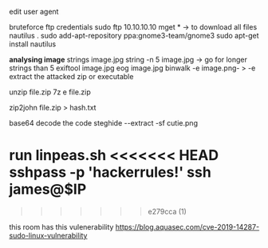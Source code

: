 edit user agent

bruteforce ftp credentials
sudo ftp 10.10.10.10
mget *  -> to download all files
nautilus .
sudo add-apt-repository ppa:gnome3-team/gnome3
sudo apt-get install nautilus

__analysing image__
strings image.jpg
string -n 5 image.jpg -> go for longer strings than 5
exiftool image.jpg
eog image.jpg
binwalk -e image.png- > -e extract the attacked zip or executable

unzip file.zip
7z e file.zip

zip2john file.zip > hash.txt

base64 decode the code
steghide --extract -sf cutie.png

run linpeas.sh
<<<<<<< HEAD
sshpass -p 'hackerrules!' ssh james@$IP
=======

>>>>>>> e279cca (1)

this room has this vulenerability
https://blog.aquasec.com/cve-2019-14287-sudo-linux-vulnerability
